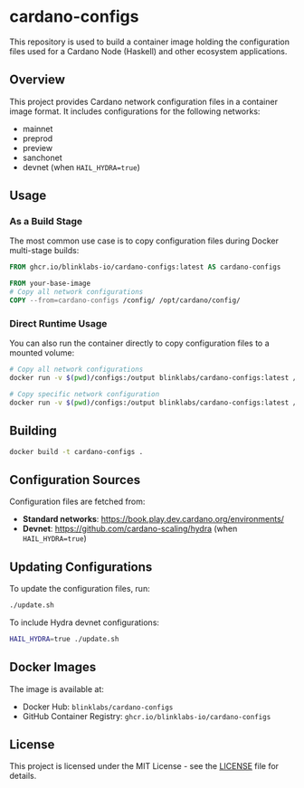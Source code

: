 # cardano-configs

This repository is used to build a container image holding the configuration
files used for a Cardano Node (Haskell) and other ecosystem applications.

## Overview

This project provides Cardano network configuration files in a container image format. It includes configurations for the following networks:
- mainnet
- preprod  
- preview
- sanchonet
- devnet (when `HAIL_HYDRA=true`)

## Usage

### As a Build Stage

The most common use case is to copy configuration files during Docker multi-stage builds:

```dockerfile
FROM ghcr.io/blinklabs-io/cardano-configs:latest AS cardano-configs

FROM your-base-image
# Copy all network configurations
COPY --from=cardano-configs /config/ /opt/cardano/config/
```

### Direct Runtime Usage

You can also run the container directly to copy configuration files to a mounted volume:

```bash
# Copy all network configurations
docker run -v $(pwd)/configs:/output blinklabs/cardano-configs:latest /output

# Copy specific network configuration
docker run -v $(pwd)/configs:/output blinklabs/cardano-configs:latest /output mainnet
```

## Building

```bash
docker build -t cardano-configs .
```

## Configuration Sources

Configuration files are fetched from:
- **Standard networks**: https://book.play.dev.cardano.org/environments/
- **Devnet**: https://github.com/cardano-scaling/hydra (when `HAIL_HYDRA=true`)

## Updating Configurations

To update the configuration files, run:

```bash
./update.sh
```

To include Hydra devnet configurations:

```bash
HAIL_HYDRA=true ./update.sh
```

## Docker Images

The image is available at:
- Docker Hub: `blinklabs/cardano-configs`
- GitHub Container Registry: `ghcr.io/blinklabs-io/cardano-configs`

## License

This project is licensed under the MIT License - see the [LICENSE](LICENSE) file for details.